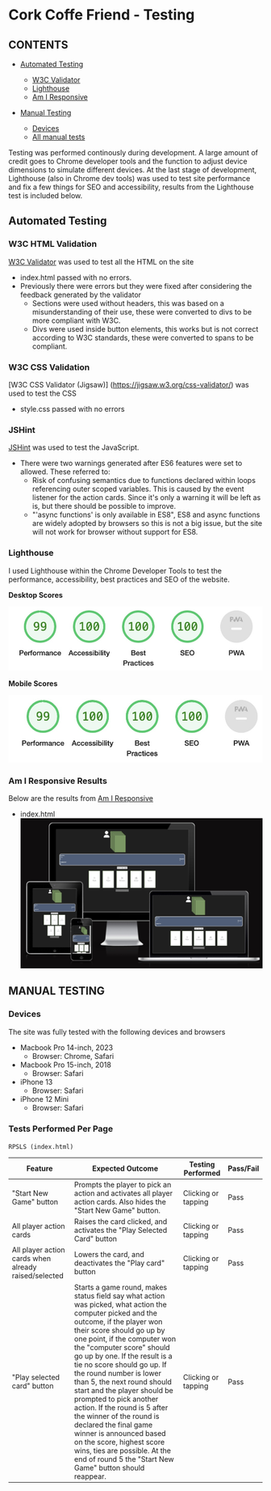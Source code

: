# Cork Coffe Friend - Testing

## CONTENTS

* [Automated Testing](#Automated-Testing)
  * [W3C Validator](#W3C-HTML-Validation)
  * [Lighthouse](#Lighthouse)
  * [Am I Responsive](#Am-I-Responsive)

* [Manual Testing](#manual-testing)
  * [Devices](#Devices)
  * [All manual tests](#Tests-Performed-Per-Page)


Testing was performed continously during development. A large amount of credit goes to Chrome developer tools and the function to adjust device dimensions to simulate different devices.
At the last stage of development, Lighthouse (also in Chrome dev tools) was used to test site performance and fix a few things for SEO and accessibility, results from the Lighthouse test is included below.

## Automated Testing
### W3C HTML Validation

[W3C Validator](https://validator.w3.org/) was used to test all the HTML on the site

* index.html passed with no errors.
* Previously there were errors but they were fixed after considering the feedback generated by the validator
  * Sections were used without headers, this was based on a misunderstanding of their use, these were converted to divs to be more compliant with W3C.
  * Divs were used inside button elements, this works but is not correct according to W3C standards, these were converted to spans to be compliant.

### W3C CSS Validation

[W3C CSS Validator \(Jigsaw\)] (https://jigsaw.w3.org/css-validator/) was used to test the CSS

* style.css passed with no errors

### JSHint

[JSHint](https://jshint.com/) was used to test the JavaScript.

* There were two warnings generated after ES6 features were set to allowed. These referred to:
  * Risk of confusing semantics due to functions declared within loops referencing outer scoped variables. This is caused by the event listener for the action cards. Since it's only a warning it will be left as is, but there should be possible to improve.
  * "'async functions' is only available in ES8", ES8 and async functions are widely adopted by browsers so this is not a big issue, but the site will not work for browser without support for ES8.

### Lighthouse

I used Lighthouse within the Chrome Developer Tools to test the performance, accessibility, best practices and SEO of the website. 

__Desktop Scores__

![Desktop lighthouse scores](assets/readme/lighthouse-desktop.jpg)

__Mobile Scores__

![Mobile lighthouse scores](assets/readme/lighthouse-mobile.jpg)


### Am I Responsive Results

Below are the results from [Am I Responsive](https://ui.dev/amiresponsive)

* index.html
![Results of https://ui.dev/amiresponsive test for index.html](assets/readme/amiresponsive-screenshot.jpg)

## MANUAL TESTING
### Devices

The site was fully tested with the following devices and browsers

* Macbook Pro 14-inch, 2023
  * Browser: Chrome, Safari
* Macbook Pro 15-inch, 2018
  * Browser: Safari
* iPhone 13
  * Browser: Safari
* iPhone 12 Mini
  * Browser: Safari


### Tests Performed Per Page

`RPSLS (index.html)`

| Feature | Expected Outcome | Testing Performed | Pass/Fail |
| --- | --- | --- | --- |
| "Start New Game" button | Prompts the player to pick an action and activates all player action cards. Also hides the "Start New Game" button. | Clicking or tapping | Pass |
| All player action cards | Raises the card clicked, and activates the "Play Selected Card" button | Clicking or tapping | Pass |
| All player action cards when already raised/selected | Lowers the card, and deactivates the "Play card" button | Clicking or tapping | Pass |
| "Play selected card" button | Starts a game round, makes status field say what action was picked, what action the computer picked and the outcome, if the player won their score should go up by one point, if the computer won the "computer score" should go up by one. If the result is a tie no score should go up. If the round number is lower than 5, the next round should start and the player should be prompted to pick another action. If the round is 5 after the winner of the round is declared the final game winner is announced based on the score, highest score wins, ties are possible. At the end of round 5 the "Start New Game" button should reappear. | Clicking or tapping | Pass |